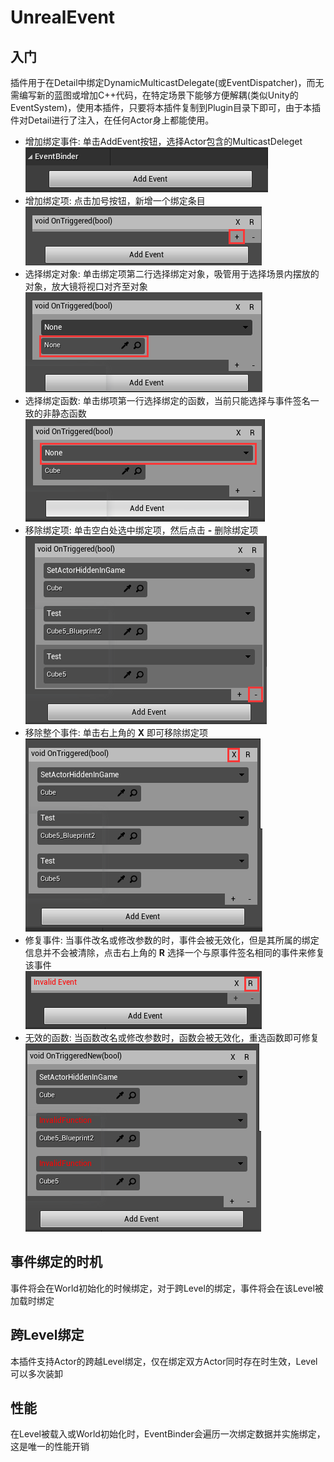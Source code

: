 # UnrealEvent
## 入门

插件用于在Detail中绑定DynamicMulticastDelegate(或EventDispatcher)，而无需编写新的蓝图或增加C++代码，在特定场景下能够方便解耦(类似Unity的EventSystem)，使用本插件，只要将本插件复制到Plugin目录下即可，由于本插件对Detail进行了注入，在任何Actor身上都能使用。

- 增加绑定事件: 单击AddEvent按钮，选择Actor包含的MulticastDeleget<br/>
![增加绑定事件](./GitImg/NewBindEvent.png)
- 增加绑定项: 点击加号按钮，新增一个绑定条目<br/>
![增加绑定项:](./GitImg/NewBindItem.png)
- 选择绑定对象: 单击绑定项第二行选择绑定对象，吸管用于选择场景内摆放的对象，放大镜将视口对齐至对象<br/>
![选择绑定对象](./GitImg/SelectObject.png)
- 选择绑定函数: 单击绑项第一行选择绑定的函数，当前只能选择与事件签名一致的非静态函数<br/>
![选择绑定函数](./GitImg/SelectFunction.png)
- 移除绑定项: 单击空白处选中绑定项，然后点击 **-** 删除绑定项<br/>
![移除绑定项](./GitImg/RemoveBindItem.png)
- 移除整个事件: 单击右上角的 **X** 即可移除绑定项<br/>
![移除整个事件](./GitImg/RemoveBindEvent.png)
- 修复事件: 当事件改名或修改参数的时，事件会被无效化，但是其所属的绑定信息并不会被清除，点击右上角的 **R** 选择一个与原事件签名相同的事件来修复该事件<br/>
![修复事件](./GitImg/FixInvalidEvent.png)
- 无效的函数: 当函数改名或修改参数时，函数会被无效化，重选函数即可修复<br/>
![无效的函数](./GitImg/InvalidFunction.png)

## 事件绑定的时机

事件将会在World初始化的时候绑定，对于跨Level的绑定，事件将会在该Level被加载时绑定

## 跨Level绑定

本插件支持Actor的跨越Level绑定，仅在绑定双方Actor同时存在时生效，Level可以多次装卸

## 性能

在Level被载入或World初始化时，EventBinder会遍历一次绑定数据并实施绑定，这是唯一的性能开销
